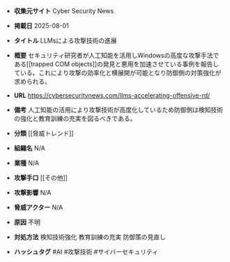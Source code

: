 - **収集元サイト**
Cyber Security News

- **掲載日**
2025-08-01

- **タイトル**
LLMsによる攻撃技術の進展

- **概要**
セキュリティ研究者が人工知能を活用しWindowsの高度な攻撃手法である[[trapped COM objects]]の発見と悪用を加速させている事例を報告している。これにより攻撃の効率化と横展開が可能となり防御側の対策強化が求められる。

- **URL**
https://cybersecuritynews.com/llms-accelerating-offensive-rd/

- **備考**
人工知能の活用により攻撃技術が高度化しているため防御側は検知技術の強化と教育訓練の充実を図るべきである。

- **分類**
[[脅威トレンド]]

- **組織名**
N/A

- **業種**
N/A

- **攻撃手口**
[[その他]]

- **攻撃影響**
N/A

- **脅威アクター**
N/A

- **原因**
不明

- **対処方法**
検知技術強化 教育訓練の充実 防御策の見直し

- **ハッシュタグ**
#AI #攻撃技術 #サイバーセキュリティ
